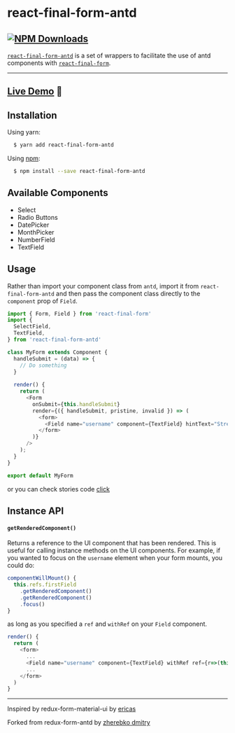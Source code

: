 # react-final-form-antd
[![NPM Downloads](https://img.shields.io/npm/dm/react-final-form-antd.svg?style=flat)](https://www.npmjs.com/package/react-final-form-antd)
---
[`react-final-form-antd`](https://github.com/sophilabs-forks/react-final-form-antd) is a set of
wrappers to facilitate the use of antd components with
[`react-final-form`](https://github.com/final-form/react-final-form).

---

## [Live Demo](http://sophilabs-forks.github.io/react-final-form-antd/index.html) :eyes:

## Installation

Using yarn:

```bash
  $ yarn add react-final-form-antd
```

Using [npm](https://www.npmjs.org/):

```bash
  $ npm install --save react-final-form-antd
```

## Available Components

- Select
- Radio Buttons
- DatePicker
- MonthPicker
- NumberField
- TextField

## Usage

Rather than import your component class from `antd`, import it from `react-final-form-antd`
and then pass the component class directly to the `component` prop of `Field`.

```js
import { Form, Field } from 'react-final-form'
import {
  SelectField,
  TextField,
} from 'react-final-form-antd'

class MyForm extends Component {
  handleSubmit = (data) => {
    // Do something
  }
  
  render() {
    return (
      <Form
        onSubmit={this.handleSubmit}
        render={({ handleSubmit, pristine, invalid }) => (
          <form>
            <Field name="username" component={TextField} hintText="Street"/>
          </form>
        )}
      />
    );
  }
}

export default MyForm
```
or you can check stories code [click](https://github.com/sophilabs-forks/react-final-form-antd/blob/master/stories/TextInput.js)

## Instance API

#### `getRenderedComponent()`

Returns a reference to the UI component that has been rendered. This is useful for
calling instance methods on the UI components. For example, if you wanted to focus on
the `username` element when your form mounts, you could do:

```js
componentWillMount() {
  this.refs.firstField
    .getRenderedComponent()
    .getRenderedComponent()
    .focus()
}
```

as long as you specified a `ref` and `withRef` on your `Field` component.

```js
render() {
  return (
    <form>
      ...
      <Field name="username" component={TextField} withRef ref={r=>(this.textField = r)}/>
      ...
    </form>
  )
}
```

---

Inspired by redux-form-material-ui by [ericas](https://github.com/erikras/redux-form-material-ui)

Forked from redux-form-antd by [zherebko dmitry](https://github.com/zhDmitry/redux-form-antd)
